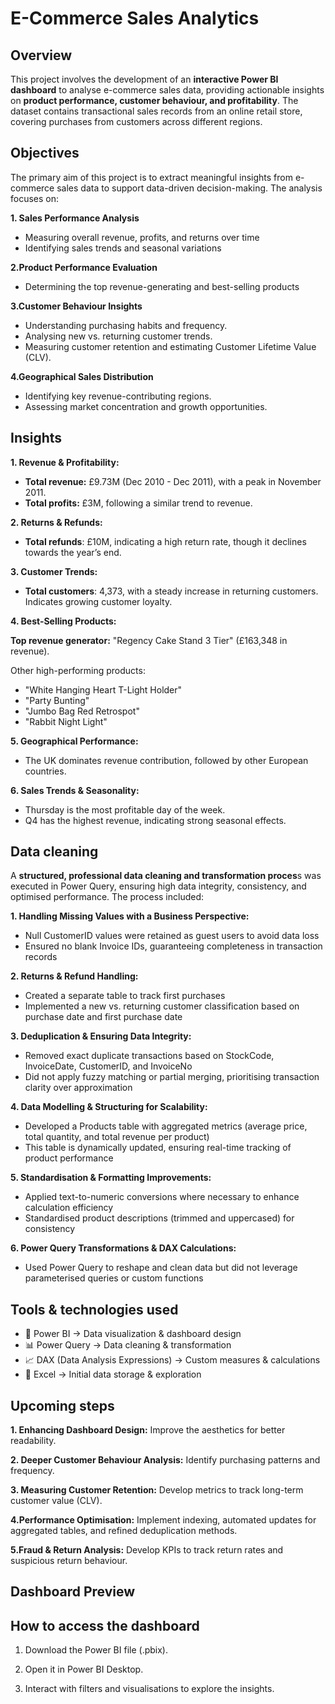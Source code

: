 # E-Commerce Sales Analytics

## Overview

This project involves the development of an **interactive Power BI dashboard** to analyse e-commerce sales data, providing actionable insights on **product performance, customer behaviour, and profitability**. The dataset contains transactional sales records from an online retail store, covering purchases from customers across different regions.

## Objectives

The primary aim of this project is to extract meaningful insights from e-commerce sales data to support data-driven decision-making. The analysis focuses on:

**1. Sales Performance Analysis**

- Measuring overall revenue, profits, and returns over time
- Identifying sales trends and seasonal variations
  
**2.Product Performance Evaluation**

- Determining the top revenue-generating and best-selling products
  
**3.Customer Behaviour Insights**

- Understanding purchasing habits and frequency.
- Analysing new vs. returning customer trends.
- Measuring customer retention and estimating Customer Lifetime Value (CLV).

**4.Geographical Sales Distribution**

- Identifying key revenue-contributing regions.
- Assessing market concentration and growth opportunities.


## Insights

**1. Revenue & Profitability:**

- **Total revenue:** £9.73M (Dec 2010 - Dec 2011), with a peak in November 2011.
- **Total profits:** £3M, following a similar trend to revenue.

**2. Returns & Refunds:**

- **Total refunds**: £10M, indicating a high return rate, though it declines towards the year’s end.

**3. Customer Trends:**

- **Total customers**: 4,373, with a steady increase in returning customers. Indicates growing customer loyalty.

**4. Best-Selling Products:**

**Top revenue generator:** "Regency Cake Stand 3 Tier" (£163,348 in revenue).

Other high-performing products:

- "White Hanging Heart T-Light Holder"
- "Party Bunting"
- "Jumbo Bag Red Retrospot"
- "Rabbit Night Light"

**5. Geographical Performance:**

- The UK dominates revenue contribution, followed by other European countries.

**6. Sales Trends & Seasonality:**

- Thursday is the most profitable day of the week.
- Q4 has the highest revenue, indicating strong seasonal effects.


## Data cleaning

A **structured, professional data cleaning and transformation proces**s was executed in Power Query, ensuring high data integrity, consistency, and optimised performance. The process included:

**1. Handling Missing Values with a Business Perspective:**

- Null CustomerID values were retained as guest users to avoid data loss
- Ensured no blank Invoice IDs, guaranteeing completeness in transaction records

**2. Returns & Refund Handling:**

- Created a separate table to track first purchases
- Implemented a new vs. returning customer classification based on purchase date and first purchase date

**3. Deduplication & Ensuring Data Integrity:**

- Removed exact duplicate transactions based on StockCode, InvoiceDate, CustomerID, and InvoiceNo
- Did not apply fuzzy matching or partial merging, prioritising transaction clarity over approximation

**4. Data Modelling & Structuring for Scalability:**

- Developed a Products table with aggregated metrics (average price, total quantity, and total revenue per product)
- This table is dynamically updated, ensuring real-time tracking of product performance

**5. Standardisation & Formatting Improvements:**

- Applied text-to-numeric conversions where necessary to enhance calculation efficiency
- Standardised product descriptions (trimmed and uppercased) for consistency

**6. Power Query Transformations & DAX Calculations:**

- Used Power Query to reshape and clean data but did not leverage parameterised queries or custom functions


## Tools & technologies used

- 🔵 Power BI → Data visualization & dashboard design
- 📊 Power Query → Data cleaning & transformation
- 📈 DAX (Data Analysis Expressions) → Custom measures & calculations
- 📁 Excel → Initial data storage & exploration


## Upcoming steps
**1. Enhancing Dashboard Design:** Improve the aesthetics for better readability.

**2. Deeper Customer Behaviour Analysis:** Identify purchasing patterns and frequency.

**3. Measuring Customer Retention:** Develop metrics to track long-term customer value (CLV).

**4.Performance Optimisation:** Implement indexing, automated updates for aggregated tables, and refined deduplication methods.

**5.Fraud & Return Analysis:** Develop KPIs to track return rates and suspicious return behaviour.


## Dashboard Preview


## How to access the dashboard
1. Download the Power BI file (.pbix).

2. Open it in Power BI Desktop.

3. Interact with filters and visualisations to explore the insights.


